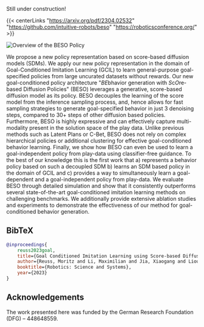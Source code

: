 <!--
This is a comment.
-->


Still under construction!

{{< centerLinks "https://arxiv.org/pdf/2304.02532" "https://github.com/intuitive-robots/beso" "https://roboticsconference.org/" >}}



![Overview of the BESO Policy](images/Beso_Figure_1.png)


We propose a new policy representation based on score-based diffusion models (SDMs).
We apply our new policy representation in the domain of Goal-Conditioned Imitation Learning (GCIL) to learn
general-purpose goal-specified policies from large uncurated datasets without rewards.
Our new goal-conditioned policy architecture "*BE*bhavior generation with *S*c*O*re-based Diffusion
Policies" (BESO) leverages a generative, score-based diffusion model as its policy.
BESO decouples the learning of the score model from the inference sampling process, and, hence
allows for fast sampling strategies to generate goal-specified behavior in just 3 denoising steps, compared to 30+ steps
of other diffusion based policies.
Furthermore, BESO is highly expressive and can effectively capture multi-modality present in the solution space of the
play data. Unlike previous methods such as Latent Plans or C-Bet, BESO does not rely on complex hierarchical policies or additional
clustering for effective goal-conditioned behavior learning. Finally, we show how BESO can even be used to learn a
goal-independent policy from play-data using classifier-free guidance. To the best of our knowledge this is the first
work that a) represents a behavior policy based on such a decoupled SDM b) learns an SDM based policy in the domain of
GCIL and c) provides a way to simultaneously learn a goal-dependent and a goal-independent policy from play-data.
We evaluate BESO through detailed simulation and show that it consistently outperforms several state-of-the-art
goal-conditioned imitation learning methods on challenging benchmarks.
We additionally provide extensive ablation studies and experiments to demonstrate the effectiveness of our method for goal-conditioned behavior generation.



## BibTeX

```bibtex
@inproceedings{
    reuss2023goal,
    title={Goal Conditioned Imitation Learning using Score-based Diffusion Policies},
    author={Reuss, Moritz and Li, Maximilian and Jia, Xiaogang and Lioutikov, Rudolf},
    booktitle={Robotics: Science and Systems},
    year={2023}
}
```

## Acknowledgements

The work presented here was funded by the German Research Foundation (DFG) – 448648559.
